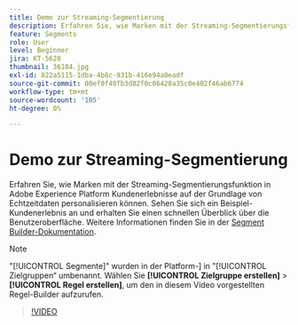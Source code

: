 ```yaml
---
title: Demo zur Streaming-Segmentierung
description: Erfahren Sie, wie Marken mit der Streaming-Segmentierungsfunktion in Adobe Experience Platform Kundenerlebnisse auf der Grundlage von Echtzeitdaten personalisieren können. Sehen Sie sich ein Beispiel-Kundenerlebnis an und erhalten Sie einen schnellen Überblick über die Benutzeroberfläche.
feature: Segments
role: User
level: Beginner
jira: KT-5628
thumbnail: 36184.jpg
exl-id: 822a5115-1dba-4b8c-931b-416e94a0eadf
source-git-commit: 00ef0f40fb3d82f0c06428a35c0e402f46ab6774
workflow-type: tm+mt
source-wordcount: '105'
ht-degree: 0%

---
```


# Demo zur Streaming-Segmentierung

Erfahren Sie, wie Marken mit der Streaming-Segmentierungsfunktion in Adobe Experience Platform Kundenerlebnisse auf der Grundlage von Echtzeitdaten personalisieren können. Sehen Sie sich ein Beispiel-Kundenerlebnis an und erhalten Sie einen schnellen Überblick über die Benutzeroberfläche. Weitere Informationen finden Sie in der [Segment Builder-Dokumentation](https://experienceleague.adobe.com/docs/experience-platform/segmentation/ui/segment-builder.html?lang=de).

>[!NOTE]
>
> &quot;[!UICONTROL Segmente]&quot; wurden in der Platform-] in &quot;[!UICONTROL Zielgruppen“ umbenannt. Wählen Sie **[!UICONTROL Zielgruppe erstellen]** > **[!UICONTROL Regel erstellen]**, um den in diesem Video vorgestellten Regel-Builder aufzurufen.

>[!VIDEO](https://video.tv.adobe.com/v/36184?learn=on)


